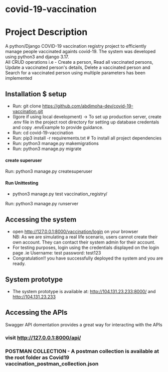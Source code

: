 # covid-19-vaccination

# Project Description
A python/Django COVID-19 vaccination registry project to efficiently manage people vaccinated againts covid-19. The system was developed using python3 and django 3.17.  
All CRUD operations i.e - Create a person, Read all vaccinated persons, Update a vaccinated person's details, Delete a vaccinated person and Search for a vaccinated person using multiple parameters has been implemented

## Installation $ setup 
- Run: git clone https://github.com/abdimoha-dev/covid-19-vaccination.git
- (Igore if using local development) -> To set up production server, create .env file in the project root directory for setting up database credentals and copy .envExample to provide guidance.  
- Run: cd covid-19-vaccination
- Run: pip3 install -r requirements.txt  # To install all project dependencies  
- Run: python3 manage.py makemigrations 
- Run: python3 manage.py migrate  

#### create superuser
Run: python3 manage.py createsuperuser  

#### Run Unittesting 
- python3 manage.py test vaccination_registry/

Run: python3 manage.py runserver  
## Accessing the system
- open http://127.0.0.1:8000/vaccination/login on your browser  
NB: As we are simulating a real life scenario, users cannot create their own account. They can contact their system admin for their account.  
- For testing purposes, login using the credentials displayed on the login page .ie Username: test  password: test123  
- Congratulation!! you have successfully deployed the system and you are ready.

## System prototype
- The system prototype is available at: http://104.131.23.233:8000/ and http://104.131.23.233

## Accessing the APIs
Swagger API domentation provides a great way for interacting with the APIs
### visit http://127.0.0.1:8000/api/

### POSTMAN COLLECTION - A postman collection is available at the root folder as Covid19 vaccination_postman_collection.json
